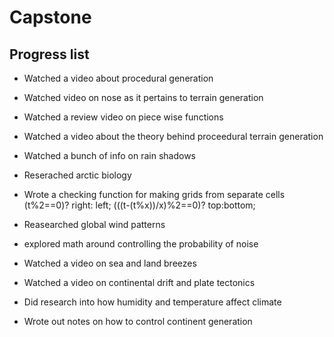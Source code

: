 # Capstone

## Progress list
* Watched a video about procedural generation
* Watched video on nose as it pertains to terrain generation
* Watched a review video on piece wise functions
* Watched a video about the theory behind proceedural terrain generation

* Watched a bunch of info on rain shadows
* Reserached arctic biology
* Wrote a checking function for making grids from separate cells (t%2==0)? right: left; (((t-(t%x))/x)%2==0)? top:bottom;
* Reasearched global wind patterns
* explored math around controlling the probability of noise
* Watched a video on sea and land breezes
* Watched a video on continental drift and plate tectonics
* Did research into how humidity and temperature affect climate
* Wrote out notes on how to control continent generation